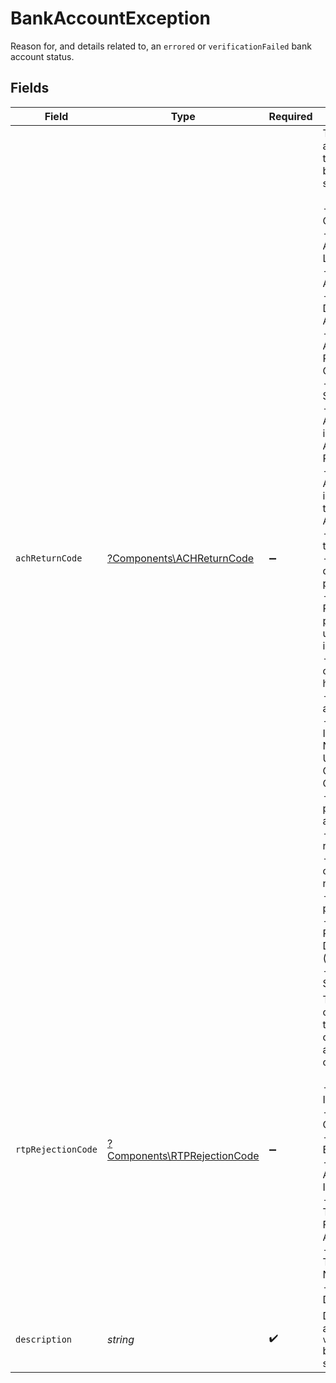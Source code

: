 # BankAccountException

Reason for, and details related to, an `errored` or `verificationFailed` bank account status.


## Fields

| Field                                                                                                                                                                                                                                                                                                                                                                                                                                                                                                                                                                                                                                                                                                                                                                                                                                                                                                                                                                                                                             | Type                                                                                                                                                                                                                                                                                                                                                                                                                                                                                                                                                                                                                                                                                                                                                                                                                                                                                                                                                                                                                              | Required                                                                                                                                                                                                                                                                                                                                                                                                                                                                                                                                                                                                                                                                                                                                                                                                                                                                                                                                                                                                                          | Description                                                                                                                                                                                                                                                                                                                                                                                                                                                                                                                                                                                                                                                                                                                                                                                                                                                                                                                                                                                                                       |
| --------------------------------------------------------------------------------------------------------------------------------------------------------------------------------------------------------------------------------------------------------------------------------------------------------------------------------------------------------------------------------------------------------------------------------------------------------------------------------------------------------------------------------------------------------------------------------------------------------------------------------------------------------------------------------------------------------------------------------------------------------------------------------------------------------------------------------------------------------------------------------------------------------------------------------------------------------------------------------------------------------------------------------- | --------------------------------------------------------------------------------------------------------------------------------------------------------------------------------------------------------------------------------------------------------------------------------------------------------------------------------------------------------------------------------------------------------------------------------------------------------------------------------------------------------------------------------------------------------------------------------------------------------------------------------------------------------------------------------------------------------------------------------------------------------------------------------------------------------------------------------------------------------------------------------------------------------------------------------------------------------------------------------------------------------------------------------- | --------------------------------------------------------------------------------------------------------------------------------------------------------------------------------------------------------------------------------------------------------------------------------------------------------------------------------------------------------------------------------------------------------------------------------------------------------------------------------------------------------------------------------------------------------------------------------------------------------------------------------------------------------------------------------------------------------------------------------------------------------------------------------------------------------------------------------------------------------------------------------------------------------------------------------------------------------------------------------------------------------------------------------- | --------------------------------------------------------------------------------------------------------------------------------------------------------------------------------------------------------------------------------------------------------------------------------------------------------------------------------------------------------------------------------------------------------------------------------------------------------------------------------------------------------------------------------------------------------------------------------------------------------------------------------------------------------------------------------------------------------------------------------------------------------------------------------------------------------------------------------------------------------------------------------------------------------------------------------------------------------------------------------------------------------------------------------- |
| `achReturnCode`                                                                                                                                                                                                                                                                                                                                                                                                                                                                                                                                                                                                                                                                                                                                                                                                                                                                                                                                                                                                                   | [?Components\ACHReturnCode](../../Models/Components/ACHReturnCode.md)                                                                                                                                                                                                                                                                                                                                                                                                                                                                                                                                                                                                                                                                                                                                                                                                                                                                                                                                                             | :heavy_minus_sign:                                                                                                                                                                                                                                                                                                                                                                                                                                                                                                                                                                                                                                                                                                                                                                                                                                                                                                                                                                                                                | The return code of an ACH transaction that caused the bank account status to change.<br/><br/>- R02: Account Closed<br/>- R03: No Account/Unable to Locate Account<br/>- R04: Invalid Account Number<br/>- R05: Improper Debit to Consumer Account<br/>- R07: Authorization Revoked by Customer<br/>- R08: Payment Stopped<br/>- R10: Customer Advises Originator is Not Known or Authorized to Receiver<br/>- R11: Customer Advises Entry Not in Accordance with the Terms of the Authorization<br/>- R12: Branch Sold to Another DFI<br/>- R13: RDFI not qualified to participate<br/>- R14: Representative payee deceased or unable to continue in that capacity<br/>- R15: Beneficiary or bank account holder<br/>- R16: Bank account frozen<br/>- R17: Entry with Invalid Account Number Initiated Under Questionable Circumstances<br/>- R20: Non-payment bank account<br/>- R23: Credit entry refused by receiver<br/>- R29: Corporate customer advises not authorized<br/>- R34: Limited participation RDFI<br/>- R38: Stop Payment on Source Document (Adjustment Entry)<br/>- R39: Improper Source Document |
| `rtpRejectionCode`                                                                                                                                                                                                                                                                                                                                                                                                                                                                                                                                                                                                                                                                                                                                                                                                                                                                                                                                                                                                                | [?Components\RTPRejectionCode](../../Models/Components/RTPRejectionCode.md)                                                                                                                                                                                                                                                                                                                                                                                                                                                                                                                                                                                                                                                                                                                                                                                                                                                                                                                                                       | :heavy_minus_sign:                                                                                                                                                                                                                                                                                                                                                                                                                                                                                                                                                                                                                                                                                                                                                                                                                                                                                                                                                                                                                | The rejection code of an RTP transaction that caused the bank account status to change.<br/><br/>- AC03: Account Invalid<br/>- AC04: Account Closed<br/>- AC06: Account Blocked<br/>- AC14: Creditor Account Type Invalid<br/>- AG01: Transactions Forbidden On Account<br/>- AG03: Transaction Type Not Supported<br/>- MD07: Customer Deceased                                                                                                                                                                                                                                                                                                                                                                                                                                                                                                                                                                                                                                                                                  |
| `description`                                                                                                                                                                                                                                                                                                                                                                                                                                                                                                                                                                                                                                                                                                                                                                                                                                                                                                                                                                                                                     | *string*                                                                                                                                                                                                                                                                                                                                                                                                                                                                                                                                                                                                                                                                                                                                                                                                                                                                                                                                                                                                                          | :heavy_check_mark:                                                                                                                                                                                                                                                                                                                                                                                                                                                                                                                                                                                                                                                                                                                                                                                                                                                                                                                                                                                                                | Details related to an `errored` or `verificationFailed` bank account status.                                                                                                                                                                                                                                                                                                                                                                                                                                                                                                                                                                                                                                                                                                                                                                                                                                                                                                                                                      |